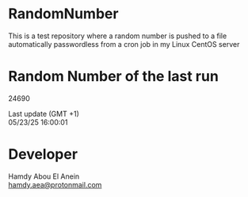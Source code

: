 # RandomNumber    
This is a test repository where a random number is pushed to a file automatically passwordless from a cron job in my Linux CentOS server    
# Random Number of the last run   
24690
      
Last update (GMT +1)    
05/23/25 16:00:01
# Developer    
Hamdy Abou El Anein   
hamdy.aea@protonmail.com
